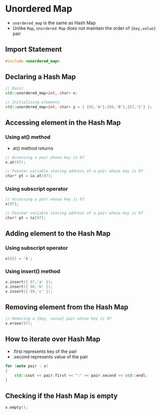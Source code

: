 # Unordered Map
- `unordered_map` is the same as Hash Map
- Unlike `Map`, `Unordered Map` does not maintain the order of `{key,value}` pair

## Import Statement
```cpp
#include <unordered_map>
```

## Declaring a Hash Map
```cpp
// Basic
std::unordered_map<int, char> x;

// Initializing elements
std::unordered_map<int, char> y = { {65,'A'},{66,'B'},{67,'C'} };
```

## Accessing element in the Hash Map
### Using at() method
- at() method returns 
```cpp
// Accessing a pair whose key is 97
x.at(97);

// Pointer variable storing address of a pair whose key is 97
char* pt = &x.at(97);
```

### Using subscript operator
```cpp
// Accessing a pair whose key is 97
x[97];

// Pointer variable storing address of a pair whose key is 97
char* pt = &x[97];
```

## Adding element to the Hash Map
### Using subscript operator
```cpp
x[65] = 'A';
```

### Using insert() method
```cpp
x.insert({ 97,'a' });
x.insert({ 98,'b' });
x.insert({ 99,'c' });
```

## Removing element from the Hash Map
```cpp
// Removing a {key, value} pair whose key is 97
x.erase(97);
```

## How to iterate over Hash Map
- .first represents key of the pair
- .second represents value of the pair
```cpp
for (auto pair : x)
{
    std::cout << pair.first << ":" << pair.second << std::endl;
}
```

## Checking if the Hash Map is empty
```cpp
x.empty();
```
